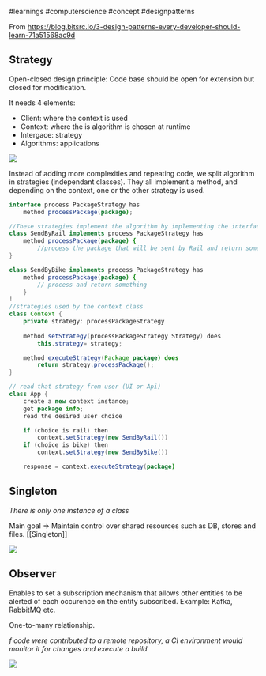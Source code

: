 #learnings #computerscience #concept #designpatterns 

From https://blog.bitsrc.io/3-design-patterns-every-developer-should-learn-71a51568ac9d  

## Strategy 
Open-closed design principle: Code base should be open for extension but closed for modification.

It needs 4 elements:
- Client: where the context is used
- Context: where the is algorithm is chosen at runtime
- Intergace: strategy
- Algorithms: applications

![](https://sourcemaking.com/files/v2/content/patterns/Strategy_example1.png)

Instead of adding more complexities and repeating code, we split algorithm in strategies (independant classes). They all implement a method, and depending on the context, one or the other strategy is used.

```java
interface process PackageStrategy has
	method processPackage(package);

//These strategies implement the algorithm by implementing the interface above.
class SendByRail implements process PackageStrategy has
	method processPackage(package) {
		//process the package that will be sent by Rail and return something
}

class SendByBike implements process PackageStrategy has
	method processPackage(package) {
		// process and return something
	}
!
//strategies used by the context class
class Context {
	private strategy: processPackageStrategy
	
	method setStrategy(processPackageStrategy Strategy) does
		this.strategy= strategy;

	method executeStrategy(Package package) does
		return strategy.processPackage();
}

// read that strategy from user (UI or Api)
class App {
	create a new context instance;
	get package info;
	read the desired user choice

	if (choice is rail) then
		context.setStrategy(new SendByRail())
	if (choice is bike) then
		context.setStrategy(new SendByBike())

	response = context.executeStrategy(package)
``` 

## Singleton
*There is only one instance of a class*  

Main goal => Maintain control over shared resources such as DB, stores and files. 
[[Singleton]]

![](https://ded9.com/wp-content/uploads/2021/05/digrack.com-singleton-design-patterns.png)

## Observer
Enables to set a subscription mechanism that allows other entities to be alerted of each occurence on the entity subscribed.
Example: Kafka, RabbitMQ etc.

One-to-many relationship.

*f code were contributed to a remote repository, a CI environment would monitor it for changes and execute a build*

![](https://sourcemaking.com/files/v2/content/patterns/Observer_example1.png)